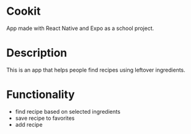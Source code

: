 # Cookit

App made with React Native and Expo as a school project.

# Description

This is an app that helps people find recipes using leftover ingredients.

# Functionality

- find recipe based on selected ingredients
- save recipe to favorites
- add recipe
